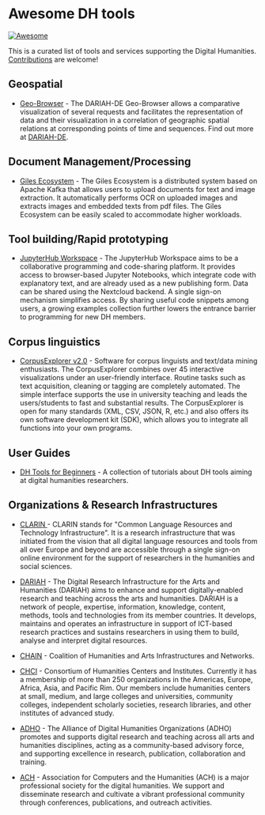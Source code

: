 # Awesome DH tools

[![Awesome](https://cdn.rawgit.com/sindresorhus/awesome/d7305f38d29fed78fa85652e3a63e154dd8e8829/media/badge.svg)](https://github.com/sindresorhus/awesome)


This is a curated list of tools and services supporting the Digital Humanities.
[Contributions](CONTRIBUTING.md) are welcome!

## Geospatial

  * [Geo-Browser](https://geobrowser.de.dariah.eu/) - The DARIAH-DE Geo-Browser allows a comparative visualization of several requests and facilitates the representation of data and their visualization in a correlation of geographic spatial relations at corresponding points of time and sequences. Find out more at [DARIAH-DE](https://de.dariah.eu/en/geobrowser).


## Document Management/Processing

  * [Giles Ecosystem](https://diging.atlassian.net/wiki/spaces/GECO/overview) - The Giles Ecosystem is a distributed system based on Apache Kafka that allows users to upload documents for text and image extraction. It automatically performs OCR on uploaded images and extracts images and embedded texts from pdf files. The Giles Ecosystem can be easily scaled to accommodate higher workloads.

## Tool building/Rapid prototyping

 * [JupyterHub Workspace](https://github.com/maltevogl/jupyterworkspace) - The JupyterHub Workspace aims to be a collaborative programming and code-sharing platform. It provides access to browser-based Jupyter Notebooks, which integrate code with explanatory text, and are already used as a new publishing form. Data can be shared using the Nextcloud backend. A single sign-on mechanism simplifies access. By sharing useful code snippets among users, a growing examples collection further lowers the entrance barrier to programming for new DH members.  

## Corpus linguistics

* [CorpusExplorer v2.0](http://www.CorpusExplorer.de) - Software for corpus linguists and text/data mining enthusiasts. The CorpusExplorer combines over 45 interactive visualizations under an user-friendly interface. Routine tasks such as text acquisition, cleaning or tagging are completely automated. The simple interface supports the use in university teaching and leads the users/students to fast and substantial results. The CorpusExplorer is open for many standards (XML, CSV, JSON, R, etc.) and also offers its own software development kit (SDK), which allows you to integrate all functions into your own programs.

## User Guides

* [DH Tools for Beginners](https://medium.com/dh-tools-for-beginners) - A collection of tutorials about DH tools aiming at digital humanities researchers.

## Organizations & Research Infrastructures

* [CLARIN ](https://www.clarin.eu/) - CLARIN stands for "Common Language Resources and Technology Infrastructure". It is a research infrastructure that was initiated from the vision that all digital language resources and tools from all over Europe and beyond are accessible through a single sign-on online environment for the support of researchers in the humanities and social sciences.

* [DARIAH](https://www.dariah.eu/) - The Digital Research Infrastructure for the Arts and Humanities (DARIAH) aims to enhance and support digitally-enabled research and teaching across the arts and humanities. DARIAH is a network of people, expertise, information, knowledge, content, methods, tools and technologies from its member countries. It develops, maintains and operates an infrastructure in support of ICT-based research practices and sustains researchers in using them to build, analyse and interpret digital resources.

* [CHAIN](https://mith.umd.edu/chain/) - Coalition of Humanities and Arts Infrastructures and Networks.

* [CHCI](https://chcinetwork.org/) - Consortium of Humanities Centers and Institutes. Currently it has a membership of more than 250 organizations in the Americas, Europe, Africa, Asia, and Pacific Rim. Our members include humanities centers at small, medium, and large colleges and universities, community colleges, independent scholarly societies, research libraries, and other institutes of advanced study.

* [ADHO](http://adho.org/) - The Alliance of Digital Humanities Organizations (ADHO) promotes and supports digital research and teaching across all arts and humanities disciplines, acting as a community-based advisory force, and supporting excellence in research, publication, collaboration and training.

* [ACH](http://ach.org/) - Association for Computers and the Humanities (ACH) is a major professional society for the digital humanities. We support and disseminate research and cultivate a vibrant professional community through conferences, publications, and outreach activities.
